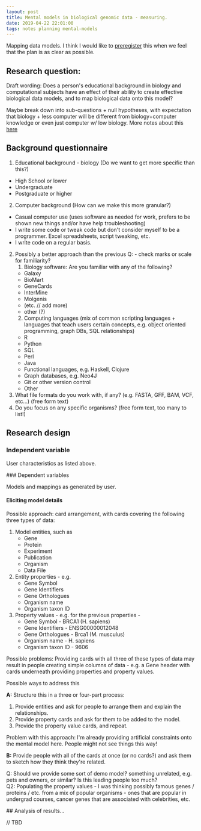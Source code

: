 ```yaml
---
layout: post
title: Mental models in biological genomic data - measuring.
date: 2019-04-22 22:01:00
tags: notes planning mental-models
---
```


Mapping data models. I think I would like to [preregister](https://cos.io/prereg/) this when we feel that the plan is as clear as possible.

## Research question:

Draft wording: Does a person's educational background in biology and computational subjects have an effect of their ability to create effective biological data models, and to map biological data onto this model?

Maybe break down into sub-questions + null hypotheses, with expectation that biology + less computer will be different from biology+computer knowledge or even just computer w/ low biology. More notes about this [here](/2019/03/23/towards-a-first-experiment-what-mental-models-do-people-need-to-interact-with-biological-software.html)

## Background questionnaire

1. Educational background - biology (Do we want to get more specific than this?)
  - High School or lower
  - Undergraduate
  - Postgraduate or higher
2. Computer background (How can we make this more granular?)
 - Casual computer use (uses software as needed for work, prefers to be shown new things and/or have help troubleshooting)
 - I write some code or tweak code but don't consider myself to be a programmer. Excel spreadsheets, script tweaking, etc.
 - I write code on a regular basis.
2. Possibly a better approach than the previous Q: - check marks or scale for familiarity?
    1. Biology software: Are you familiar with any of the following?
      - Galaxy
      - BioMart
      - GeneCards
      - InterMine
      - Molgenis
      - (etc. // add more)
      - other (?)
    2. Computing languages (mix of common scripting languages + languages that teach users certain concepts, e.g. object oriented programming, graph DBs, SQL relationships)
      - R
      - Python
      - SQL
      - Perl
      - Java
      - Functional languages, e.g. Haskell, Clojure
      - Graph databases, e.g. Neo4J
      - Git or other version control
      - Other
3. What file formats do you work with, if any? (e.g. FASTA, GFF, BAM, VCF, etc...) (free form text)
4. Do you focus on any specific organisms? (free form text, too many to list!)

## Research design

### Independent variable

User characteristics as listed above.

### Dependent variables

Models and mappings as generated by user.

#### Eliciting model details

Possible approach: card arrangement, with cards covering the following three types of data:

  1. Model entities, such as
      - Gene
      - Protein
      - Experiment
      - Publication
      - Organism
      - Data File
  2. Entity properties - e.g.
      - Gene Symbol
      - Gene Identifiers
      - Gene Orthologues
      - Organism name
      - Organism taxon ID
  3. Property values - e.g. for the previous properties -
      - Gene Symbol - BRCA1 (H. sapiens)
      - Gene Identifiers - ENSG00000012048
      - Gene Orthologues - Brca1 (M. musculus)
      - Organism name - H. sapiens
      - Organism taxon ID - 9606

Possible problems: Providing cards with all three of these types of data may result in people creating simple columns of data - e.g. a Gene header with cards underneath providing properties and property values.

Possible ways to address this

**A:** Structure this in a three or four-part process:  

  1. Provide entities and ask for people to arrange them and explain the relationships.
  2. Provide property cards and ask for them to be added to the model.
  3. Provide the property value cards, and repeat.

Problem with this approach: I'm already providing artificial constraints onto the mental model here. People might not see things this way!  

**B:** Provide people with all of the cards at once (or no cards?) and ask them to sketch how they think they're related.  

Q: Should we provide some sort of demo model? something unrelated, e.g. pets and owners, or similar? Is this leading people too much?  
Q2: Populating the property values - I was thinking possibly famous genes / proteins / etc. from a mix of popular organisms - ones that are popular in undergrad courses, cancer genes that are associated with celebrities, etc.

## Analysis of results...

// TBD
